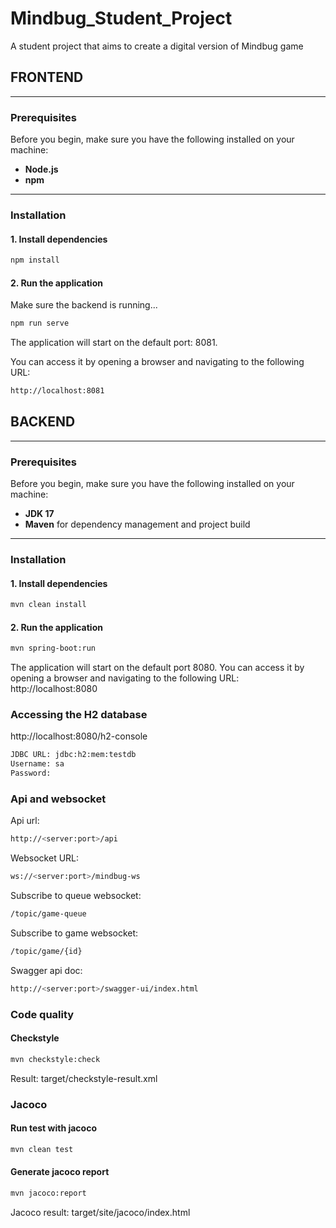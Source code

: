 # Mindbug_Student_Project
A student project that aims to create a digital version of Mindbug game

## FRONTEND

---

### Prerequisites

Before you begin, make sure you have the following installed on your machine:
- **Node.js**
- **npm**

---

### Installation

#### 1.  Install dependencies

```bash
npm install
```

#### 2.  Run the application

Make sure the backend is running...
```bash
npm run serve
```

The application will start on the default port: 8081.

You can access it by opening a browser and navigating to the following URL:
```bash
http://localhost:8081
```

## BACKEND

---

### Prerequisites

Before you begin, make sure you have the following installed on your machine:

- **JDK 17** 
- **Maven**  for dependency management and project build

---

### Installation

#### 1.  Install dependencies

```bash
mvn clean install
```

#### 2.  Run the application

```bash
mvn spring-boot:run
```

The application will start on the default port 8080. You can access it by opening a browser and navigating to the following URL:
http://localhost:8080

###  Accessing the H2 database
http://localhost:8080/h2-console

```bash
JDBC URL: jdbc:h2:mem:testdb 
Username: sa
Password:  
```

### Api and websocket
Api url:
```bash
http://<server:port>/api
```
Websocket URL:
```bash
ws://<server:port>/mindbug-ws
```

Subscribe to queue websocket:
```bash
/topic/game-queue
```

Subscribe to game websocket:
```bash
/topic/game/{id}
```

Swagger api doc:
```bash
http://<server:port>/swagger-ui/index.html
```
### Code quality
#### Checkstyle
```bash
mvn checkstyle:check
```
Result: target/checkstyle-result.xml

### Jacoco
#### Run test with jacoco
```bash
mvn clean test
```
#### Generate jacoco report
```bash
mvn jacoco:report
```

Jacoco result: target/site/jacoco/index.html
